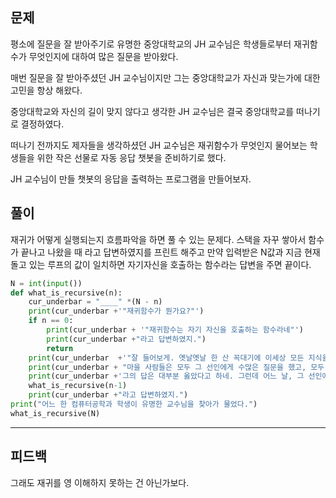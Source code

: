 ## 문제

평소에 질문을 잘 받아주기로 유명한 중앙대학교의 JH 교수님은 학생들로부터 재귀함수가 무엇인지에 대하여 많은 질문을 받아왔다.

매번 질문을 잘 받아주셨던 JH 교수님이지만 그는 중앙대학교가 자신과 맞는가에 대한 고민을 항상 해왔다.

중앙대학교와 자신의 길이 맞지 않다고 생각한 JH 교수님은 결국 중앙대학교를 떠나기로 결정하였다.

떠나기 전까지도 제자들을 생각하셨던 JH 교수님은 재귀함수가 무엇인지 물어보는 학생들을 위한 작은 선물로 자동 응답 챗봇을 준비하기로 했다.

JH 교수님이 만들 챗봇의 응답을 출력하는 프로그램을 만들어보자.

## 풀이

재귀가 어떻게 실행되는지 흐름파악을 하면 풀 수 있는 문제다.
스택을 자꾸 쌓아서 함수가 끝나고 나왔을 때 라고 답변하였지를 프린트 해주고 만약 입력받은 N값과 지금 현재 돌고 있는 루프의 값이 일치하면 자기자신을 호출하는 함수라는 답변을 주면 끝이다.

```python
N = int(input())
def what_is_recursive(n):
    cur_underbar = "____" *(N - n)
    print(cur_underbar +'"재귀함수가 뭔가요?"')
    if n == 0:
        print(cur_underbar + '"재귀함수는 자기 자신을 호출하는 함수라네"')
        print(cur_underbar +"라고 답변하였지.")
        return
    print(cur_underbar  +'"잘 들어보게. 옛날옛날 한 산 꼭대기에 이세상 모든 지식을 통달한 선인이 있었어.')
    print(cur_underbar + "마을 사람들은 모두 그 선인에게 수많은 질문을 했고, 모두 지혜롭게 대답해 주었지.")
    print(cur_underbar +'그의 답은 대부분 옳았다고 하네. 그런데 어느 날, 그 선인에게 한 선비가 찾아와서 물었어."')
    what_is_recursive(n-1)
    print(cur_underbar +"라고 답변하였지.")
print("어느 한 컴퓨터공학과 학생이 유명한 교수님을 찾아가 물었다.")
what_is_recursive(N)
```

---

## 피드백

그래도 재귀를 영 이해하지 못하는 건 아닌가보다.
